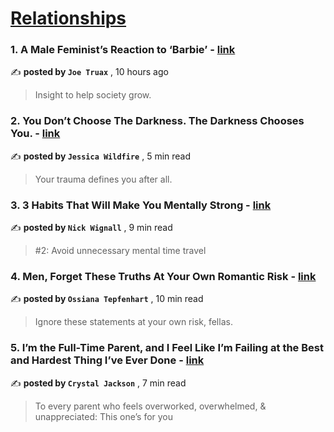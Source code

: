
<h1><a href=https://medium.com/tag/relationships/recommended target="_blank" rel="noopener noreferrer">Relationships</a></h1>
<h3>1. A Male Feminist’s Reaction to ‘Barbie’ - <a href=https://medium.com/@legaciesofmen/a-male-feminists-reaction-to-barbie-362db8a2c31?source=tag_recommended_feed---------0-84----------relationships----------18395372_b706_4a51_8d40_22f6e0485f52------- target="_blank" rel="noopener noreferrer">link</a></h3>

✍️ **posted by `Joe Truax`** <date> , 10 hours ago</date>

<blockquote>Insight to help society grow.</blockquote>

<h3>2. You Don’t Choose The Darkness. The Darkness Chooses You. - <a href=https://medium.com/@jessicalexicus/you-dont-choose-the-darkness-the-darkness-chooses-you-bffafde56c73?source=tag_recommended_feed---------1-107----------relationships----------18395372_b706_4a51_8d40_22f6e0485f52------- target="_blank" rel="noopener noreferrer">link</a></h3>

✍️ **posted by `Jessica Wildfire`** <date> , 5 min read</date>

<blockquote>Your trauma defines you after all.</blockquote>

<h3>3. 3 Habits That Will Make You Mentally Strong - <a href=https://medium.com/@nickwignall/3-habits-that-will-make-you-mentally-strong-4f7e95419a88?source=tag_recommended_feed---------2-85----------relationships----------18395372_b706_4a51_8d40_22f6e0485f52------- target="_blank" rel="noopener noreferrer">link</a></h3>

✍️ **posted by `Nick Wignall`** <date> , 9 min read</date>

<blockquote>#2: Avoid unnecessary mental time travel</blockquote>

<h3>4. Men, Forget These Truths At Your Own Romantic Risk - <a href=https://medium.com/moments-of-passion/men-forget-these-truths-at-your-own-romantic-risk-e718a9697971?source=tag_recommended_feed---------3-84----------relationships----------18395372_b706_4a51_8d40_22f6e0485f52------- target="_blank" rel="noopener noreferrer">link</a></h3>

✍️ **posted by `Ossiana Tepfenhart`** <date> , 10 min read</date>

<blockquote>Ignore these statements at your own risk, fellas.</blockquote>

<h3>5. I’m the Full-Time Parent, and I Feel Like I’m Failing at the Best and Hardest Thing I’ve Ever Done - <a href=https://medium.com/curious/im-the-full-time-parent-and-i-feel-like-i-m-failing-at-the-best-and-hardest-thing-i-ve-ever-done-8fef602e9574?source=tag_recommended_feed---------4-107----------relationships----------18395372_b706_4a51_8d40_22f6e0485f52------- target="_blank" rel="noopener noreferrer">link</a></h3>

✍️ **posted by `Crystal Jackson`** <date> , 7 min read</date>

<blockquote>To every parent who feels overworked, overwhelmed, & unappreciated: This one’s for you</blockquote>

